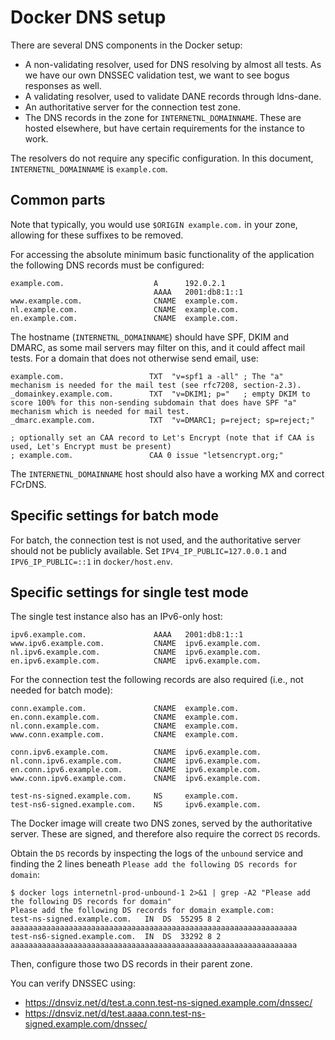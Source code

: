# Docker DNS setup

There are several DNS components in the Docker setup:

* A non-validating resolver, used for DNS resolving by almost all tests.
  As we have our own DNSSEC validation test, we want to see bogus responses as well.
* A validating resolver, used to validate DANE records through ldns-dane.
* An authoritative server for the connection test zone.
* The DNS records in the zone for `INTERNETNL_DOMAINNAME`.
  These are hosted elsewhere, but have certain requirements for the instance to work.

The resolvers do not require any specific configuration.
In this document, `INTERNETNL_DOMAINNAME` is `example.com`.

## Common parts

Note that typically, you would use `$ORIGIN example.com.` in your zone, allowing for these suffixes to be removed.

For accessing the absolute minimum basic functionality of the application the following DNS records must be configured:

    example.com.                    A      192.0.2.1
                                    AAAA   2001:db8:1::1
    www.example.com.                CNAME  example.com.
    nl.example.com.                 CNAME  example.com.
    en.example.com.                 CNAME  example.com.

The hostname (`INTERNETNL_DOMAINNAME`) should have SPF, DKIM and DMARC,
as some mail servers may filter on this, and it could affect mail tests.
For a domain that does not otherwise send email, use:

    example.com.		           TXT	"v=spf1 a -all"	; The "a" mechanism is needed for the mail test (see rfc7208, section-2.3).
    _domainkey.example.com.	       TXT	"v=DKIM1; p="	; empty DKIM to score 100% for this non-sending subdomain that does have SPF "a" mechanism which is needed for mail test.
    _dmarc.example.com.	           TXT	"v=DMARC1; p=reject; sp=reject;"

    ; optionally set an CAA record to Let's Encrypt (note that if CAA is used, Let's Encrypt must be present)
    ; example.com.                 CAA 0 issue "letsencrypt.org;"

The `INTERNETNL_DOMAINNAME` host should also have a working MX and correct FCrDNS.


## Specific settings for batch mode

For batch, the connection test is not used, and the authoritative server should not be publicly available.
Set `IPV4_IP_PUBLIC=127.0.0.1` and `IPV6_IP_PUBLIC=::1` in `docker/host.env`.


## Specific settings for single test mode

The single test instance also has an IPv6-only host:

    ipv6.example.com.               AAAA   2001:db8:1::1
    www.ipv6.example.com.           CNAME  ipv6.example.com.
    nl.ipv6.example.com.            CNAME  ipv6.example.com.
    en.ipv6.example.com.            CNAME  ipv6.example.com.

For the connection test the following records are also required (i.e., not needed for batch mode):

    conn.example.com.               CNAME  example.com.
    en.conn.example.com.            CNAME  example.com.
    nl.conn.example.com.            CNAME  example.com.
    www.conn.example.com.           CNAME  example.com.

    conn.ipv6.example.com.          CNAME  ipv6.example.com.
    nl.conn.ipv6.example.com.       CNAME  ipv6.example.com.
    en.conn.ipv6.example.com.       CNAME  ipv6.example.com.
    www.conn.ipv6.example.com.      CNAME  ipv6.example.com.

    test-ns-signed.example.com.     NS     example.com.
    test-ns6-signed.example.com.    NS     ipv6.example.com.

The Docker image will create two DNS zones, served by the authoritative server.
These are signed, and therefore also require the correct `DS` records.

Obtain the `DS` records by inspecting the logs of the `unbound` service and
finding the 2 lines beneath `Please add the following DS records for domain`:

    $ docker logs internetnl-prod-unbound-1 2>&1 | grep -A2 "Please add the following DS records for domain"
    Please add the following DS records for domain example.com:
    test-ns-signed.example.com.   IN  DS  55295 8 2 aaaaaaaaaaaaaaaaaaaaaaaaaaaaaaaaaaaaaaaaaaaaaaaaaaaaaaaaaaaaaaaa
    test-ns6-signed.example.com.  IN  DS  33292 8 2 aaaaaaaaaaaaaaaaaaaaaaaaaaaaaaaaaaaaaaaaaaaaaaaaaaaaaaaaaaaaaaaa

Then, configure those two DS records in their parent zone.

You can verify DNSSEC using:

  - https://dnsviz.net/d/test.a.conn.test-ns-signed.example.com/dnssec/
  - https://dnsviz.net/d/test.aaaa.conn.test-ns-signed.example.com/dnssec/

